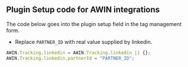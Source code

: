 ## Plugin Setup code for AWIN integrations

The code below goes into the plugin setup field in the tag management
form.

- Replace `PARTNER_ID` with real value supplied by linkedin.


``` javascript
AWIN.Tracking.linkedin = AWIN.Tracking.linkedin || {};
AWIN.Tracking.linkedin.partnerId = "PARTNER_ID";
```

